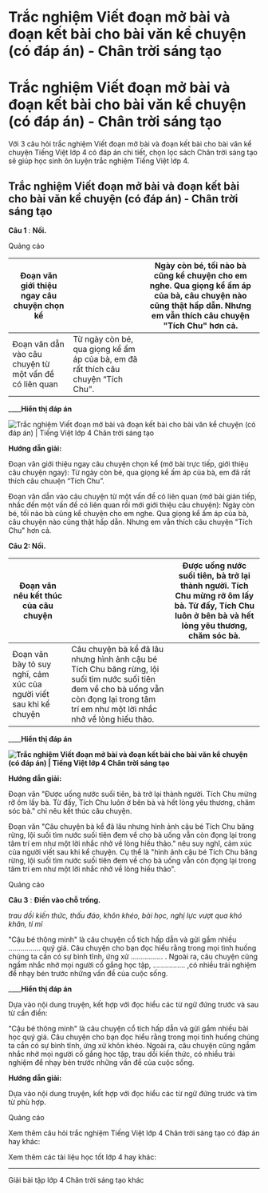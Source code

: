 # Trắc nghiệm Viết đoạn mở bài và đoạn kết bài cho bài văn kể chuyện (có đáp án) - Chân trời sáng tạo

# Trắc nghiệm Viết đoạn mở bài và đoạn kết bài cho bài văn kể chuyện (có đáp án) - Chân trời sáng tạo

Với 3 câu hỏi trắc nghiệm Viết đoạn mở bài và đoạn kết bài cho bài văn kể chuyện Tiếng Việt lớp 4 có đáp án chi tiết, chọn lọc sách Chân trời sáng tạo sẽ giúp học sinh ôn luyện trắc nghiệm Tiếng Việt lớp 4.

## Trắc nghiệm Viết đoạn mở bài và đoạn kết bài cho bài văn kể chuyện (có đáp án) - Chân trời sáng tạo

**Câu 1** : **Nối.**

Quảng cáo

Đoạn văn giới thiệu ngay câu chuyện chọn kể |  | Ngày còn bé, tối nào bà cũng kể chuyện cho em nghe. Qua giọng kể ấm áp của bà, câu chuyện nào cũng thật hấp dẫn. Nhưng em vẫn thích câu chuyện "Tích Chu" hơn cả.  
---|---|---  
Đoạn văn dẫn vào câu chuyện từ một vấn đề có liên quan | Từ ngày còn bé, qua giọng kể ấm áp của bà, em đã rất thích câu chuyện “Tích Chu”.  
____**Hiển thị đáp án**

![Trắc nghiệm Viết đoạn mở bài và đoạn kết bài cho bài văn kể chuyện \(có đáp án\) | Tiếng Việt lớp 4 Chân trời sáng tạo](https://vietjack.com/tieng-viet-4-ct/images/trac-nghiem-viet-viet-doan-mo-bai-va-doan-ket-bai-cho-ke-chuyen-249667.PNG)

**Hướng dẫn giải:**

Đoạn văn giới thiệu ngay câu chuyện chọn kể (mở bài trực tiếp, giới thiệu câu chuyện ngay): Từ ngày còn bé, qua giọng kể ấm áp của bà, em đã rất thích câu chuuện “Tích Chu”.

Đoạn văn dẫn vào câu chuyện từ một vấn đề có liên quan (mở bài gián tiếp, nhắc đến một vấn đề có liên quan rồi mới giới thiệu câu chuyện): Ngày còn bé, tối nào bà cũng kể chuyện cho em nghe. Qua giọng kể ấm áp của bà, câu chuyện nào cũng thật hấp dẫn. Nhưng em vẫn thích câu chuyện "Tích Chu" hơn cả.

**Câu 2: Nối.**

Đoạn văn nêu kết thúc của câu chuyện |  | Được uống nước suối tiên, bà trở lại thành người. Tích Chu mừng rỡ ôm lấy bà. Từ đấy, Tích Chu luôn ở bên bà và hết lòng yêu thương, chăm sóc bà.  
---|---|---  
Đoạn văn bày tỏ suy nghĩ, cảm xúc của người viết sau khi kể chuyện | Câu chuyện bà kể đã lâu nhưng hình ảnh cậu bé Tích Chu băng rừng, lội suối tìm nước suối tiên đem về cho bà uống vẫn còn đọng lại trong tâm trí em như một lời nhắc nhở về lòng hiếu thảo.  
____**Hiển thị đáp án**

**![Trắc nghiệm Viết đoạn mở bài và đoạn kết bài cho bài văn kể chuyện \(có đáp án\) | Tiếng Việt lớp 4 Chân trời sáng tạo](https://vietjack.com/tieng-viet-4-ct/images/trac-nghiem-viet-viet-doan-mo-bai-va-doan-ket-bai-cho-ke-chuyen-249668.PNG)**

**Hướng dẫn giải:**

Đoạn văn "Được uống nước suối tiên, bà trở lại thành người. Tích Chu mừng rỡ ôm lấy bà. Từ đấy, Tích Chu luôn ở bên bà và hết lòng yêu thương, chăm sóc bà." chỉ nêu kết thúc câu chuyện.

Đoạn văn "Câu chuyện bà kể đã lâu nhưng hình ảnh cậu bé Tích Chu băng rừng, lội suối tìm nước suối tiên đem về cho bà uống vẫn còn đọng lại trong tâm trí em như một lời nhắc nhở về lòng hiếu thảo." nêu suy nghĩ, cảm xúc của người viết sau khi kể chuyện. Cụ thể là "hình ảnh cậu bé Tích Chu băng rừng, lội suối tìm nước suối tiên đem về cho bà uống vẫn còn đọng lại trong tâm trí em như một lời nhắc nhở về lòng hiếu thảo".

Quảng cáo

**Câu 3** : **Điền vào chỗ trống.**

_trau dồi kiến thức, thấu đáo, khôn khéo, bài học, nghị lực vượt qua khó khăn, tỉ mỉ_

"Cậu bé thông minh" là câu chuyện cổ tích hấp dẫn và gửi gắm nhiều ……………. quý giá. Câu chuyện cho bạn đọc hiểu rằng trong mọi tình huống chúng ta cần có sự bình tĩnh, ứng xử ……………. . Ngoài ra, câu chuyện cũng ngầm nhắc nhở mọi người cố gắng học tập, ……………. ,có nhiều trải nghiệm để nhạy bén trước những vấn đề của cuộc sống.

____**Hiển thị đáp án**

Dựa vào nội dung truyện, kết hợp với đọc hiểu các từ ngữ đứng trước và sau từ cần điền:

"Cậu bé thông minh" là câu chuyện cổ tích hấp dẫn và gửi gắm nhiều bài học quý giá. Câu chuyện cho bạn đọc hiểu rằng trong mọi tình huống chúng ta cần có sự bình tĩnh, ứng xử khôn khéo. Ngoài ra, câu chuyện cũng ngầm nhắc nhở mọi người cố gắng học tập, trau dồi kiến thức, có nhiều trải nghiệm để nhạy bén trước những vấn đề của cuộc sống.

**Hướng dẫn giải:**

Dựa vào nội dung truyện, kết hợp với đọc hiểu các từ ngữ đứng trước và tìm từ phù hợp. 

Quảng cáo

Xem thêm câu hỏi trắc nghiệm Tiếng Việt lớp 4 Chân trời sáng tạo có đáp án hay khác:

Xem thêm các tài liệu học tốt lớp 4 hay khác:

* * *

Giải bài tập lớp 4 Chân trời sáng tạo khác
